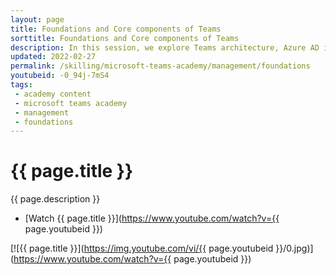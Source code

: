 ```yaml
---
layout: page
title: Foundations and Core components of Teams
sorttitle: Foundations and Core components of Teams
description: In this session, we explore Teams architecture, Azure AD integration, the significance of Office 365 groups, and seamless connections with SharePoint Online, OneDrive for Business, and Exchange Online. Discover the powerful ecosystem behind Teams!
updated: 2022-02-27
permalink: /skilling/microsoft-teams-academy/management/foundations
youtubeid: -0_94j-7mS4
tags: 
 - academy content
 - microsoft teams academy
 - management
 - foundations
---
```


# {{ page.title }}

{{ page.description }}

* [Watch {{ page.title }}](https://www.youtube.com/watch?v={{ page.youtubeid }})

[![{{ page.title }}](https://img.youtube.com/vi/{{ page.youtubeid }}/0.jpg)](https://www.youtube.com/watch?v={{ page.youtubeid }})